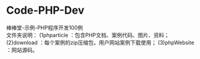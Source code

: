 # Code-PHP-Dev
棒棒堂-示例-PHP程序开发100例    
文件夹说明：
(1phparticle ：包含PHP文档、案例代码、图片、资料；
(2)download ：每个案例的zip压缩包，用户网站案例下载使用；
(3)phpWebsite ：网站源码。
